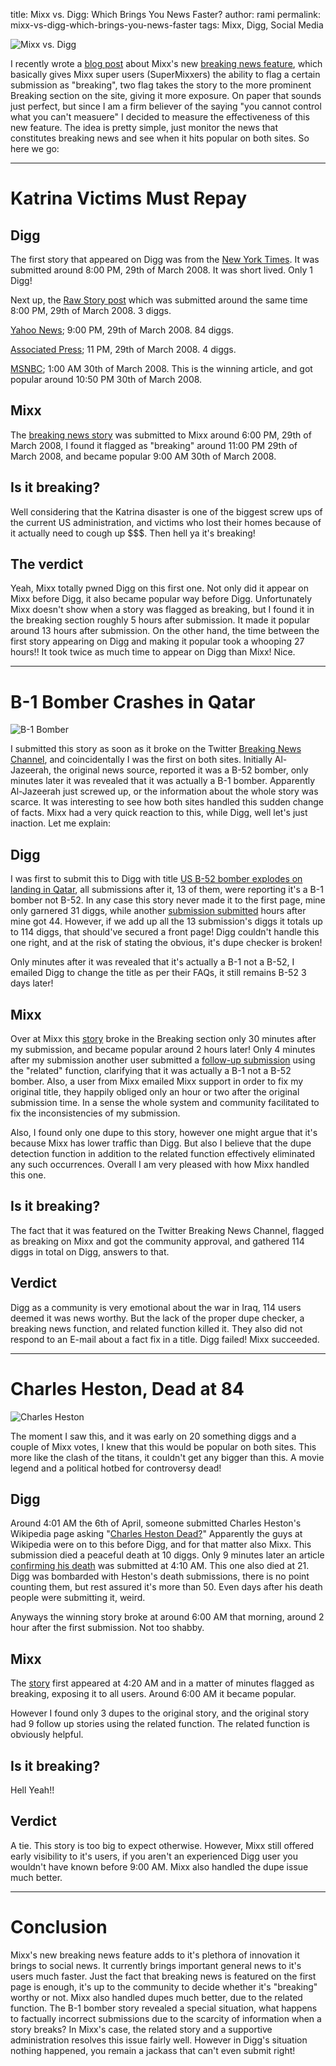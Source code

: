 title: Mixx vs. Digg: Which Brings You News Faster?
author: rami
permalink: mixx-vs-digg-which-brings-you-news-faster
tags: Mixx, Digg, Social Media

![Mixx vs. Digg]({filename}/images/mixx-vs-digg.jpg)


I recently wrote a [blog post]({filename}/blog/2008-03-27-mixx-conquering-the-timeliness-barrier.markdown) about Mixx's new [breaking news feature](http://blog.mixx.com/2008/03/25/mixx-puts-breaking-news-in-to-social-media/ "breaking news feature"), which basically gives Mixx super users (SuperMixxers) the ability to flag a certain submission as "breaking", two flag takes the story to the more prominent Breaking section on the site, giving it more exposure. On paper that sounds just perfect, but since I am a firm believer of the saying "you cannot control what you can't measuere" I decided to measure the effectiveness of this new feature. The idea is pretty simple, just monitor the news that constitutes breaking news and see when it hits popular on both sites. So here we go:

---

# Katrina Victims Must Repay

## Digg
The first story that appeared on Digg was from the [New York Times](http://www.nytimes.com/aponline/us/AP-Katrina-Collections.html?_r=1&scp=1&sq=katrina+overpayments&st=nyt&oref=slogin "New York Times story"). It was submitted around 8:00 PM, 29th of March 2008. It was short lived. Only 1 Digg!

Next up, the [Raw Story post](http://www.rawstory.com/news/mochila/Katrina_victims_may_have_to_repay__03292008.html "Raw Story post") which was submitted around the same time 8:00 PM, 29th of March 2008. 3 diggs.

[Yahoo News](http://news.yahoo.com/s/ap/20080329/ap_on_re_us/katrina_collections "Yahoo News"); 9:00 PM, 29th of March 2008. 84 diggs.

[Associated Press](http://ap.google.com/article/ALeqM5g6J41bjH81539IomtPN6t1rWlxDQD8VN8CMG0 "Associated Press"); 11 PM, 29th of March 2008. 4 diggs.

[MSNBC](http://digg.com/world_news/Katrina_victims_may_have_to_repay_money_3 "MSNBC"); 1:00 AM 30th of March 2008. This is the winning article, and got popular around 10:50 PM 30th of March 2008.

## Mixx  

The [breaking news story](http://www.mixx.com/stories/179281/katrina_victims_may_have_to_repay_ "breaking news story") was submitted to Mixx around 6:00 PM, 29th of March 2008, I found it flagged as "breaking" around 11:00 PM 29th of March 2008, and became popular 9:00 AM 30th of March 2008.

## Is it breaking?  

Well considering that the Katrina disaster is one of the biggest screw ups of the current US administration, and victims who lost their homes because of it actually need to cough up $$$. Then hell ya it's breaking!

## The verdict  

Yeah, Mixx totally pwned Digg on this first one. Not only did it appear on Mixx before Digg, it also became popular way before Digg. Unfortunately Mixx doesn't show when a story was flagged as breaking, but I found it in the breaking section roughly 5 hours after submission. It made it popular around 13 hours after submission. On the other hand, the time between the first story appearing on Digg and making it popular took a whooping 27 hours!! It took twice as much time to appear on Digg than Mixx! Nice.

---

# B-1 Bomber Crashes in Qatar

![B-1 Bomber]({filename}/images/b1-bomber.jpg)

I submitted this story as soon as it broke on the Twitter [Breaking News Channel](http://twitter.com/BreakingNewsOn "Breaking News Channel"), and coincidentally I was the first on both sites. Initially Al-Jazeerah, the original news source, reported it was a B-52 bomber, only minutes later it was revealed that it was actually a B-1 bomber. Apparently Al-Jazeerah just screwed up, or the information about the whole story was scarce. It was interesting to see how both sites handled this sudden change of facts. Mixx had a very quick reaction to this, while Digg, well let's just inaction. Let me explain:

## Digg  

I was first to submit this to Digg with title [US B-52 bomber explodes on landing in Qatar](http://digg.com/world_news/US_B_52_bomber_explodes_on_landing_in_Qatar "US B-52 bomber explodes on landing in Qatar"), all submissions after it, 13 of them, were reporting it's a B-1 bomber not B-52. In any case this story never made it to the first page, mine only garnered 31 diggs, while another [submission submitted](http://digg.com/politics/USAF_B_1B_Lancer_Bomber_Burns_After_Landing_In_Qatar "submission submitted") hours after mine got 44. However, if we add up all the 13 submission's diggs it totals up to 114 diggs, that should've secured a front page! Digg couldn't handle this one right, and at the risk of stating the obvious, it's dupe checker is broken!

Only minutes after it was revealed that it's actually a B-1 not a B-52, I emailed Digg to change the title as per their FAQs, it still remains B-52 3 days later!

## Mixx

Over at Mixx this [story](http://www.mixx.com/stories/191652/u_s_b_1_bomber_explodes_on_landing_in_qatar_jazeera) broke in the Breaking section only 30 minutes after my submission, and became popular around 2 hours later! Only 4 minutes after my submission another user submitted a [follow-up submission](http://www.mixx.com/stories/191652/u_s_b_1_bomber_explodes_on_landing_in_qatar_jazeera/related) using the "related" function, clarifying that it was actually a B-1 not a B-52 bomber. Also, a user from Mixx emailed Mixx support in order to fix my original title, they happily obliged only an hour or two after the original submission time. In a sense the whole system and community facilitated to fix the inconsistencies of my submission.

Also, I found only one dupe to this story, however one might argue that it's because Mixx has lower traffic than Digg. But also I believe that the dupe detection function in addition to the related function effectively eliminated any such occurrences. Overall I am very pleased with how Mixx handled this one. 

## Is it breaking?

The fact that it was featured on the Twitter Breaking News Channel, flagged as breaking on Mixx and got the community approval, and gathered 114 diggs in total on Digg, answers to that.

## Verdict 

Digg as a community is very emotional about the war in Iraq, 114 users deemed it was news worthy. But the lack of the proper dupe checker, a breaking news function, and related function killed it. They also did not respond to an E-mail about a fact fix in a title. Digg failed! Mixx succeeded.

---

# Charles Heston, Dead at 84

![Charles Heston]({filename}/images/charles-heston-dead.jpg)

The moment I saw this, and it was early on 20 something diggs and a couple of Mixx votes, I knew that this would be popular on both sites. This more like the clash of the titans, it couldn't get any bigger than this. A movie legend and a political hotbed for controversy dead!

## Digg  

Around 4:01 AM the 6th of April, someone submitted Charles Heston's Wikipedia page asking "[Charles Heston Dead?](http://digg.com/celebrity/Charlton_Hestons_Dead "Charles Heston Dead?")" Apparently the guys at Wikipedia were on to this before Digg, and for that matter also Mixx. This submission died a peaceful death at 10 diggs. Only 9 minutes later an article [confirming his death](http://digg.com/celebrity/Charlton_Heston_Dies_at_84 "confirming his death") was submitted at 4:10 AM. This one also died at 21. Digg was bombarded with Heston's death submissions, there is no point counting them, but rest assured it's more than 50. Even days after his death people were submitting it, weird.  

Anyways the winning story broke at around 6:00 AM that morning, around 2 hour after the first submission. Not too shabby. 

## Mixx  

The [story](http://www.mixx.com/stories/193667/charlton_heston_dead_at_84 "story") first appeared at 4:20 AM and in a matter of minutes flagged as breaking, exposing it to all users. Around 6:00 AM it became popular.

However I found only 3 dupes to the original story, and the original story had 9 follow up stories using the related function. The related function is obviously helpful. 

## Is it breaking?  

Hell Yeah!!

## Verdict  

A tie. This story is too big to expect otherwise. However, Mixx still offered early visibility to it's users, if you aren't an experienced Digg user you wouldn't have known before 9:00 AM. Mixx also handled the dupe issue much better.  

---

# Conclusion

Mixx's new breaking news feature adds to it's plethora of innovation it brings to social news. It currently brings important general news to it's users much faster. Just the fact that breaking news is featured on the first page is enough, it's up to the community to decide whether it's "breaking" worthy or not. Mixx also handled dupes much better, due to the related function. The B-1 bomber story revealed a special situation, what happens to factually incorrect submissions due to the scarcity of information when a story breaks? In Mixx's case, the related story and a supportive administration resolves this issue fairly well. However in Digg's situation nothing happened, you remain a jackass that can't even submit right!
